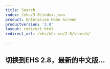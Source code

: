 ```yaml
---
title: Search
index: /ehs/3-0/index.json
product: Enterprise Home Screen
productversion: '3.0'
layout: redirect.html
redirect_url: /ehs/ehs-cn/2-8/search/

---
```


## 切换到EHS 2.8，最新的中文版...













